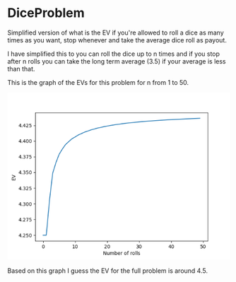 # DiceProblem

Simplified version of what is the EV if you're allowed to roll a dice as many times as you want, stop whenever and take the average dice roll as payout.

I have simplified this to you can roll the dice up to n times and if you stop
after n rolls you can take the long term average (3.5) if your average is less
than that.

This is the graph of the EVs for this problem for n from 1 to 50.

![EVs for the simplified problem](./EV_for_simplified_problem.png)

Based on this graph I guess the EV for the full problem is around 4.5.
